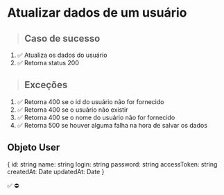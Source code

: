 # Atualizar dados de um usuário

> ## Caso de sucesso

1. ✅ Atualiza os dados do usuário
2. ✅ Retorna status 200

> ## Exceções
1. ✅ Retorna 400 se o id do usuário não for fornecido
2. ✅ Retorna 400 se o usuário não existir
3. ✅ Retorna 400 se o nome do usuário não for fornecido
6. ✅ Retorna 500 se houver alguma falha na hora de salvar os dados


## Objeto User
{
  	id: string
    name: string
    login: string
    password: string
    accessToken: string
    createdAt: Date
    updatedAt: Date
}

✅
⛔